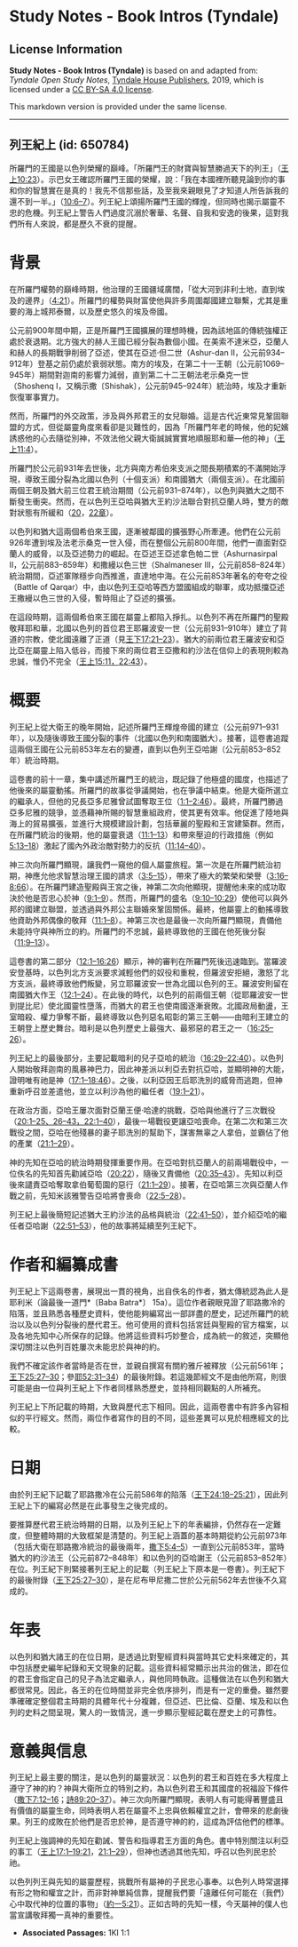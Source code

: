 # Study Notes - Book Intros (Tyndale)

## License Information

**Study Notes - Book Intros (Tyndale)** is based on and adapted from: _Tyndale Open Study Notes_, [Tyndale House Publishers](https://tyndaleopenresources.com/), 2019, which is licensed under a [CC BY-SA 4.0 license](https://creativecommons.org/licenses/by-sa/4.0/legalcode.en).

This markdown version is provided under the same license.



--------------------------------

## 列王紀上 (id: 650784)

所羅門的王國是以色列榮耀的巔峰。「所羅門王的財寶與智慧勝過天下的列王」（[王上10:23](https://ref.ly/1Kgs10:23)）。示巴女王確認所羅門王國的榮耀，說：「我在本國裡所聽見論到你的事和你的智慧實在是真的！我先不信那些話，及至我來親眼見了才知道人所告訴我的還不到一半。」（[10:6–7](https://ref.ly/1Kgs10:6-1Kgs10:7)）。列王紀上頌揚所羅門王國的輝煌，但同時也揭示屬靈不忠的危機。列王紀上警告人們過度沉溺於奢華、名聲、自我和安逸的後果，這對我們所有人來說，都是歷久不衰的提醒。

背景
==

在所羅門權勢的巔峰時期，他治理的王國疆域廣闊，「從大河到非利士地，直到埃及的邊界」（[4:21](https://ref.ly/1Kgs4:21)）。所羅門的權勢與財富使他與許多周圍鄰國建立聯繫，尤其是重要的海上城邦泰爾，以及歷史悠久的埃及帝國。

公元前900年間中期，正是所羅門王國擴展的理想時機，因為該地區的傳統強權正處於衰退期。北方強大的赫人王國已經分裂為數個小國。在美索不達米亞，亞蘭人和赫人的長期戰爭削弱了亞述，使其在亞述·但二世（Ashur\-dan II，公元前934–912年）登基之前仍處於衰弱狀態。南方的埃及，在第二十一王朝（公元前1069–945年）期間對迦南的影響力減弱，直到第二十二王朝法老示桑克一世（Shoshenq I，又稱示撒〔Shishak〕，公元前945–924年）統治時，埃及才重新恢復軍事實力。

然而，所羅門的外交政策，涉及與外邦君王的女兒聯婚。這是古代近東常見鞏固聯盟的方式，但從屬靈角度來看卻是災難性的，因為「所羅門年老的時候，他的妃嬪誘惑他的心去隨從別神，不效法他父親大衛誠誠實實地順服耶和華—他的神」（[王上11:4](https://ref.ly/1Kgs11:4)）。

所羅門於公元前931年去世後，北方與南方希伯來支派之間長期積累的不滿開始浮現，導致王國分裂為北國以色列（十個支派）和南國猶大（兩個支派）。在北國前兩個王朝及猶大前三位君王統治期間（公元前931–874年），以色列與猶大之間不斷發生衝突。然而，在以色列王亞哈與猶大王約沙法聯合對抗亞蘭人時，雙方的敵對狀態有所緩和（[20](https://ref.ly/1Kgs20:1-1Kgs20:43)，[22章](https://ref.ly/1Kgs22:1-1Kgs22:53)）。

以色列和猶大這兩個希伯來王國，逐漸被鄰國的擴張野心所牽連。他們在公元前926年遭到埃及法老示桑克一世入侵，而在整個公元前800年間，他們一直面對亞蘭人的威脅，以及亞述勢力的崛起。在亞述王亞述拿色帕二世（Ashurnasirpal II，公元前883–859年）和撒縵以色三世（Shalmaneser III，公元前858–824年）統治期間，亞述軍隊穩步向西推進，直達地中海。在公元前853年著名的夸夸之役（Battle of Qarqar）中，由以色列王亞哈等西方盟國組成的聯軍，成功抵擋亞述王撒縵以色三世的入侵，暫時阻止了亞述的擴張。

在這段時期，這兩個希伯來王國在屬靈上都陷入掙扎。以色列不再在所羅門的聖殿敬拜耶和華，北國以色列的首位君王耶羅波安一世（公元前931–910年）建立了背道的宗教，使北國遠離了正道（見[王下17:21–23](https://ref.ly/2Kgs17:21-2Kgs17:23)）。猶大的前兩位君王羅波安和亞比亞在屬靈上陷入低谷，而接下來的兩位君王亞撒和約沙法在信仰上的表現則較為忠誠，惟仍不完全（[王上15:11，](https://ref.ly/1Kgs15:11)[22:43](https://ref.ly/1Kgs22:43)）。

概要
==

列王紀上從大衛王的晚年開始，記述所羅門王輝煌帝國的建立（公元前971–931年），以及隨後導致王國分裂的事件（北國以色列和南國猶大）。接著，這卷書追蹤這兩個王國在公元前853年左右的變遷，直到以色列王亞哈謝（公元前853–852年）統治時期。

這卷書的前十一章，集中講述所羅門王的統治，既記錄了他極盛的國度，也描述了他後來的屬靈動搖。所羅門的故事從爭議開始，也在爭議中結束。他是大衛所選立的繼承人，但他的兄長亞多尼雅曾試圖奪取王位（[1:1–2:46](https://ref.ly/1Kgs1:1-1Kgs2:46)）。最終，所羅門勝過亞多尼雅的競爭，並憑藉神所賜的智慧重組政府，使其更有效率。他促進了陸地與海上的貿易擴張，並進行大規模建設計劃，包括華麗的聖殿和王宮建築群。然而，在所羅門統治的後期，他的屬靈衰退（[11:1–13](https://ref.ly/1Kgs11:1-1Kgs11:13)）和帶來壓迫的行政措施（例如[5:13–18](https://ref.ly/1Kgs5:13-1Kgs5:18)）激起了國內外政治敵對勢力的反抗（[11:14–40](https://ref.ly/1Kgs11:14-1Kgs11:40)）。

神三次向所羅門顯現，讓我們一窺他的個人屬靈旅程。第一次是在所羅門統治初期，神應允他求智慧治理王國的請求（[3:5–15](https://ref.ly/1Kgs3:5-1Kgs3:15)），帶來了極大的繁榮和榮譽（[3:16–8:66](https://ref.ly/1Kgs3:16-1Kgs8:66)）。在所羅門建造聖殿與王宮之後，神第二次向他顯現，提醒他未來的成功取決於他是否忠心於神（[9:1–9](https://ref.ly/1Kgs9:1-1Kgs9:9)）。然而，所羅門的盛名（[9:10–10:29](https://ref.ly/1Kgs9:10-1Kgs10:29)）使他可以與外邦的國建立聯盟，並透過與外邦公主聯婚來鞏固關係。最終，他屬靈上的動搖導致他資助外邦偶像的敬拜（[11:1–8](https://ref.ly/1Kgs11:1-1Kgs11:8)）。神第三次也是最後一次向所羅門顯現，責備他未能持守與神所立的約。所羅門的不忠誠，最終導致他的王國在他死後分裂（[11:9–13](https://ref.ly/1Kgs11:9-1Kgs11:13)）。

這卷書的第二部分（[12:1–16:26](https://ref.ly/1Kgs12:1-1Kgs16:26)）顯示，神的審判在所羅門死後迅速臨到。當羅波安登基時，以色列北方支派要求減輕他們的奴役和重稅，但羅波安拒絕，激怒了北方支派，最終導致他們叛變，另立耶羅波安一世為北國以色列的王。羅波安則留在南國猶大作王（[12:1–24](https://ref.ly/1Kgs12:1-1Kgs12:24)）。在此後的時代，以色列的前兩個王朝（從耶羅波安一世到提比尼）使北國靈性墮落，而猶大的君王也使南國逐漸衰敗。北國政局動盪，王室暗殺、權力爭奪不斷，最終導致以色列惡名昭彰的第三王朝——由暗利王建立的王朝登上歷史舞台。暗利是以色列歷史上最強大、最邪惡的君王之一（[16:25–26](https://ref.ly/1Kgs16:25-1Kgs16:26)）。

列王紀上的最後部分，主要記載暗利的兒子亞哈的統治（[16:29–22:40](https://ref.ly/1Kgs16:29-1Kgs22:40)）。以色列人開始敬拜迦南的風暴神巴力，因此神差派以利亞去對抗亞哈，並顯明神的大能，證明唯有祂是神（[17:1–18:46](https://ref.ly/1Kgs17:1-1Kgs18:46)）。之後，以利亞因王后耶洗別的威脅而逃跑，但神重新呼召並差遣他，並立以利沙為他的繼任者（[19:1–21](https://ref.ly/1Kgs19:1-1Kgs19:21)）。

在政治方面，亞哈王屢次面對亞蘭王便‧哈達的挑戰，亞哈與他進行了三次戰役（[20:1–25、](https://ref.ly/1Kgs20:1-1Kgs20:25)[26–43，](https://ref.ly/1Kgs20:26-1Kgs20:43)[22:1–40](https://ref.ly/1Kgs22:1-1Kgs22:40)），最後一場戰役更讓亞哈喪命。在第二次和第三次戰役之間，亞哈在他殘暴的妻子耶洗別的幫助下，謀害無辜之人拿伯，並霸佔了他的產業（[21:1–29](https://ref.ly/1Kgs21:1-1Kgs21:29)）。

神的先知在亞哈的統治時期發揮重要作用。在亞哈對抗亞蘭人的前兩場戰役中，一位佚名的先知首先勸誡亞哈（[20:22](https://ref.ly/1Kgs20:22)），隨後又責備他（[20:35–43](https://ref.ly/1Kgs20:35-1Kgs20:43)）。先知以利亞後來譴責亞哈奪取拿伯葡萄園的惡行（[21:1–29](https://ref.ly/1Kgs21:1-1Kgs21:29)）。接著，在亞哈第三次與亞蘭人作戰之前，先知米該雅警告亞哈將會喪命（[22:5–28](https://ref.ly/1Kgs22:5-1Kgs22:28)）。

列王紀上最後簡短記述猶大王約沙法的品格與統治（[22:41–50](https://ref.ly/1Kgs22:41-1Kgs22:50)），並介紹亞哈的繼任者亞哈謝（[22:51–53](https://ref.ly/1Kgs22:51-1Kgs22:53)），他的故事將延續至列王紀下。

作者和編纂成書
=======

列王紀上下這兩卷書，展現出一貫的視角，出自佚名的作者，猶太傳統認為此人是耶利米（論最後一道門*〔Baba Batra*〕 15a）。這位作者親眼見證了耶路撒冷的陷落，並且熟悉各種歷史資料，使他能夠編寫出一部詳盡的歷史，記述所羅門的統治以及以色列分裂後的歷代君王。他可使用的資料包括宮廷與聖殿的官方檔案，以及各地先知中心所保存的記錄。他將這些資料巧妙整合，成為統一的敘述，突顯他深切關注以色列百姓屢次未能忠於與神的約。

我們不確定該作者當時是否在世，並親自撰寫有關約雅斤被釋放（公元前561年；[王下25:27–30](https://ref.ly/2Kgs25:27-2Kgs25:30)；參[耶52:31–34](https://ref.ly/Jer52:31-Jer52:34)）的最後附錄。若這幾節經文不是由他所寫，則很可能是由一位與列王紀上下作者同樣熟悉歷史，並持相同觀點的人所補充。

列王紀上下所記載的時期，大致與歷代志下相同。因此，這兩卷書中有許多內容相似的平行經文。然而，兩位作者寫作的目的不同，這些差異可以見於相應經文的比較。

日期
==

由於列王紀下記載了耶路撒冷在公元前586年的陷落（[王下24:18–25:21](https://ref.ly/2Kgs24:18-2Kgs25:21)），因此列王紀上下的編寫必然是在此事發生之後完成的。

要推算歷代君王統治時期的日期，以及列王紀上下的年表編排，仍然存在一定難度，但整體時期的大致框架是清楚的。列王紀上涵蓋的基本時期從約公元前973年（包括大衛在耶路撒冷統治的最後兩年，[撒下5:4–5](https://ref.ly/2Sam5:4-2Sam5:5)）一直到公元前853年，當時猶大的約沙法王（公元前872–848年）和以色列的亞哈謝王（公元前853–852年）在位。列王紀下則緊接著列王紀上的記載（列王紀上下原本是一卷書）。列王紀下的最後附錄（[王下25:27–30](https://ref.ly/2Kgs25:27-2Kgs25:30)），是在尼布甲尼撒二世於公元前562年去世後不久寫成的。

年表
==

以色列和猶大諸王的在位日期，是透過比對聖經資料與當時其它史料來確定的，其中包括歷史編年紀錄和天文現象的記載。這些資料經常顯示出共治的做法，即在位的君王會指定自己的兒子為法定繼承人，與他同時執政。這種做法在以色列和猶大都很常見。因此，各王的在位時間並非完全依序排列，而是有一定的重疊。雖然要準確確定整個君主時期的具體年代十分複雜，但亞述、巴比倫、亞蘭、埃及和以色列的史料之間呈現，驚人的一致情況，進一步顯示聖經記載在歷史上的可靠性。

意義與信息
=====

列王紀上最主要的關注，是以色列的屬靈狀況：以色列的君王和百姓在多大程度上遵守了神的約？神與大衛所立的特別之約，為以色列君王和其國度的祝福設下條件（[撒下7:12–16](https://ref.ly/2Sam7:12-2Sam7:16)；[詩89:20–37](https://ref.ly/Ps89:20-Ps89:37)）。神三次向所羅門顯現，表明人有可能得著豐盛且有價值的屬靈生命，同時表明人若在屬靈不上忠與依賴權宜之計，會帶來的悲劇後果。列王的成敗在於他們是否忠於神，是否遵守神的約，這成為評估他們的標準。

列王紀上強調神的先知在勸誡、警告和指導君王方面的角色。書中特別關注以利亞的事工（[王上17:1–19:21](https://ref.ly/1Kgs17:1-1Kgs19:21)，[21:1–29](https://ref.ly/1Kgs21:1-1Kgs21:29)），但神也透過其他先知，呼召以色列民忠於祂。

以色列列王與先知的屬靈歷程，挑戰所有屬神的子民忠心事奉。以色列人時常選擇有形之物和權宜之計，而非對神單純信靠，提醒我們要「遠離任何可能在（我們）心中取代神的位置的事物」（[約一5:21](https://ref.ly/1John5:21)）。正如古時的先知一樣，今天屬神的僕人也當宣講敬拜獨一真神的重要性。

* **Associated Passages:** 1KI 1:1

